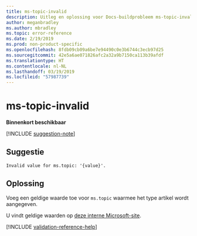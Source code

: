 ```yaml
---
title: ms-topic-invalid
description: Uitleg en oplossing voor Docs-buildprobleem ms-topic-invalid
author: meganbradley
ms.author: mbradley
ms.topic: error-reference
ms.date: 2/19/2019
ms.prod: non-product-specific
ms.openlocfilehash: 8fdb09cb09a6be7e94490c0e3b6744c3ecb97d25
ms.sourcegitcommit: 42e5a6ae071826afc2a32a9b7150ca113b39afdf
ms.translationtype: HT
ms.contentlocale: nl-NL
ms.lasthandoff: 03/19/2019
ms.locfileid: "57987739"
---
```

# <a name="ms-topic-invalid"></a>ms-topic-invalid

**Binnenkort beschikbaar**

[!INCLUDE [suggestion-note](includes/suggestion-note.md)]

## <a name="suggestion"></a>Suggestie

`Invalid value for ms.topic: '{value}'.`

## <a name="resolution"></a>Oplossing

Voeg een geldige waarde toe voor `ms.topic` waarmee het type artikel wordt aangegeven.

U vindt geldige waarden op [deze interne Microsoft-site](https://docsmetadatatool.azurewebsites.net/allowlists).

<!--make sure to add this file to your includes folder and verify the path-->
[!INCLUDE [validation-reference-help](includes/validation-reference-help.md)]

